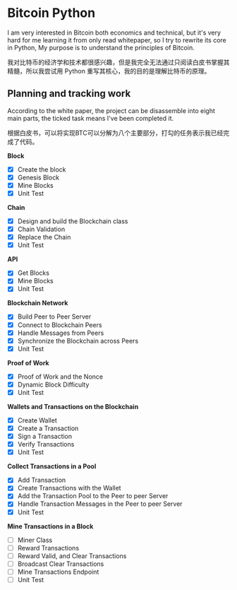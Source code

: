 # Bitcoin Python

I am very interested in Bitcoin both economics and technical, but it's very hard for me learning it from only read whitepaper, so I try to rewrite its core in Python, My purpose is to understand the principles of Bitcoin.

我对比特币的经济学和技术都很感兴趣，但是我完全无法通过只阅读白皮书掌握其精髓，所以我尝试用 Python 重写其核心，我的目的是理解比特币的原理。

## Planning and tracking work

According to the white paper, the project can be disassemble into eight main parts, the ticked task means I've been completed it.

根据白皮书，可以将实现BTC可以分解为八个主要部分，打勾的任务表示我已经完成了代码。

**Block**

- [x] Create the block
- [x] Genesis Block
- [x] Mine Blocks
- [x] Unit Test

**Chain**

- [x] Design and build the Blockchain class
- [x] Chain Validation
- [x] Replace the Chain
- [x] Unit Test

**API**

- [x] Get Blocks
- [x] Mine Blocks
- [x] Unit Test

**Blockchain Network**

- [x] Build Peer to Peer Server
- [x] Connect to Blockchain Peers
- [x] Handle Messages from Peers
- [x] Synchronize the Blockchain across Peers
- [x] Unit Test

**Proof of Work**

- [x] Proof of Work and the Nonce
- [x] Dynamic Block Difficulty
- [x] Unit Test

**Wallets and Transactions on the Blockchain**

- [x] Create Wallet
- [x] Create a Transaction
- [x] Sign a Transaction
- [x] Verify Transactions
- [x] Unit Test

**Collect Transactions in a Pool**

- [x] Add Transaction
- [x] Create Transactions with the Wallet
- [x] Add the Transaction Pool to the Peer to peer Server
- [x] Handle Transaction Messages in the Peer to peer Server
- [x] Unit Test

**Mine Transactions in a Block**

- [ ] Miner Class
- [ ] Reward Transactions
- [ ] Reward Valid, and Clear Transactions
- [ ] Broadcast Clear Transactions
- [ ] Mine Transactions Endpoint
- [ ] Unit Test